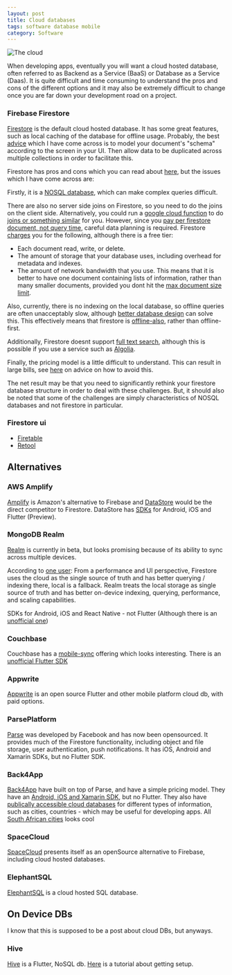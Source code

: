 ```yaml
---
layout: post
title: Cloud databases
tags: software database mobile
category: Software
---
```

![The cloud](https://external-content.duckduckgo.com/iu/?u=https%3A%2F%2Fi1.wp.com%2Fmemecreator.org%2Fstatic%2Fimages%2Fmemes%2F4232302.jpg%3Fresize%3D696%252C421%26ssl%3D1&f=1&nofb=1)

When developing apps, eventually you will want a cloud hosted database, often referred to as Backend as a Service (BaaS) or Database as a Service (Daas). It is quite difficult and time consuming to understand the pros and cons of the different options and it may also be extremely difficult to change once you are far down your development road on a project.

### Firebase Firestore

[Firestore](https://firebase.google.com/docs/firestore) is the default cloud hosted database. It has some great features, such as local caching of the database for offline usage. Probably, the best [advice](https://www.youtube.com/watch?v=35RlydUf6xo) which I have come across is to model your document's "schema" according to the screen in your UI. Then allow data to be duplicated across multiple collections in order to facilitate this.

Firestore has pros and cons which you can read about [here](https://medium.com/firebase-developers/the-top-10-things-to-know-about-firestore-when-choosing-a-database-for-your-app-a3b71b80d979), but the issues which I have come across are: 

Firstly, it is a [NOSQL database](https://docs.microsoft.com/en-us/dotnet/architecture/cloud-native/relational-vs-nosql-data), which can make complex queries difficult. 

There are also no server side joins on Firestore, so you need to do the joins on the client side. Alternatively, you could run a [google cloud function](https://firebase.google.com/docs/functions/) to do [joins or something similar](https://medium.com/firebase-developers/should-i-query-my-firebase-database-directly-or-use-cloud-functions-fbb3cd14118c) for you. However, since you [pay per firestore document, not query time](https://medium.com/swlh/why-i-switched-away-from-google-firestore-and-will-never-go-back-e34cafb733b), careful data planning is required.
Firestore [charges](https://firebase.google.com/docs/firestore/pricing#pricing_overview) you for the following, although there is a free tier:
* Each document read, write, or delete.
* The amount of storage that your database uses, including overhead for metadata and indexes.
* The amount of network bandwidth that you use.
This means that it is better to have one document containing lists of information, rather than many smaller documents, provided you dont hit the [max document size limit](https://firebase.google.com/docs/firestore/quotas#limits).


Also, currently, there is no indexing on the local database, so offline queries are often unacceptably slow, although [better database design](https://medium.com/firebase-developers/why-is-my-cloud-firestore-query-slow-e081fb8e55dd) can solve this. This effectively means that firestore is [offline-also](https://www.reddit.com/r/Firebase/comments/hzelma/lack_of_offlinefirst_firestore_is_driving_me_to/), rather than offline-first.

Additionally, Firestore doesnt support [full text search](https://firebase.google.com/docs/firestore/solutions/search), although this is possible if you use a service such as [Algolia](https://discourse.algolia.com/t/the-full-text-search-guide-for-the-new-firestore-database/3117).

Finally, the pricing model is a little difficult to understand. This can result in large bills, see [here](https://www.youtube.com/watch?v=Lb-Pnytoi-8) on advice on how to avoid this.

The net result may be that you need to significantly rethink your firestore database structure in order to deal with these challenges. But, it should also be noted that some of the challenges are simply characteristics of NOSQL databases and not firestore in particular.

### Firestore ui
* [Firetable](https://firetable.io/)
* [Retool](https://retool.com/integrations/firebase)

## Alternatives

### AWS Amplify
[Amplify](https://aws.amazon.com/amplify/) is Amazon's alternative to Firebase and [DataStore](https://aws.amazon.com/amplify/features/#DataStore) would be the direct competitor to Firestore. DataStore has [SDKs](https://docs.amplify.aws/start) for Android, iOS and Flutter (Preview).

### MongoDB Realm
[Realm](https://www.mongodb.com/realm) is currently in beta, but looks promising because of its ability to sync across multiple devices.

According to [one user](https://www.reddit.com/r/Firebase/comments/hzelma/lack_of_offlinefirst_firestore_is_driving_me_to/): From a performance and UI perspective, Firestore uses the cloud as the single source of truth and has better querying / indexing there, local is a fallback. Realm treats the local storage as single source of truth and has better on-device indexing, querying, performance, and scaling capabilities.

SDKs for Android, iOS and React Native - not Flutter (Although there is an [unofficial one](https://pub.dev/packages/mongo_dart))

### Couchbase
Couchbase has a [mobile-sync](https://docs.couchbase.com/sync-gateway/2.7/index.html) offering which looks interesting. There is an [unofficial Flutter SDK](https://github.com/fluttercouch/fluttercouch)

### Appwrite
[Appwrite](https://appwrite.io/) is an open source Flutter and other mobile platform cloud db, with paid options.

### ParsePlatform
[Parse](https://parseplatform.org/) was developed by Facebook and has now been opensourced. It provides much of the Firestore functionality, including object and file storage, user authentication, push notifications. It has iOS, Android and Xamarin SDKs, but no Flutter SDK.

### Back4App
[Back4App](https://www.back4app.com/compare-all-plans) have built on top of Parse, and have a simple pricing model. They have an [Android, iOS and Xamarin SDK](https://www.back4app.com/docs/get-started/backend-as-a-service), but no Flutter. They also have [publically accessible cloud databases](https://www.back4app.com/database) for different types of information, such as cities, countries - which may be useful for developing apps. All [South African cities](https://www.back4app.com/database/back4app/list-of-cities-in-south-africa/dataset-api) looks cool

### SpaceCloud
[SpaceCloud](https://github.com/spaceuptech/space-cloud) presents itself as an openSource alternative to Firebase, including cloud hosted databases.

### ElephantSQL

[ElephantSQL](https://www.elephantsql.com/) is a cloud hosted SQL database.

## On Device DBs

I know that this is supposed to be a post about cloud DBs, but anyways.

### Hive 
[Hive](https://pub.dev/packages/hive) is a Flutter, NoSQL db. [Here](https://resocoder.com/2019/09/30/hive-flutter-tutorial-lightweight-fast-database/) is a tutorial about getting setup.